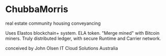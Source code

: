 # ChubbaMorris

real estate community housing conveyancing

Uses Elastos blockchain+ system.  ELA token.
"Merge mined" with Bitcoin miners.
Truly distributed ledger,
with secure Runtime and Carrier network.

conceived by John Olsen IT Cloud Solutions Australia
